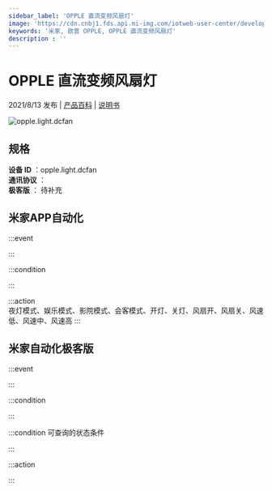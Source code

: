 ```yaml
---
sidebar_label: 'OPPLE 直流变频风扇灯'
image: 'https://cdn.cnbj1.fds.api.mi-img.com/iotweb-user-center/developer_16790479020056G7JYzFm.png?GalaxyAccessKeyId=AKVGLQWBOVIRQ3XLEW&Expires=9223372036854775807&Signature=yl8M33uwuMFZkvs+LaXi2IueXqg='
keywords: '米家, 欧普 OPPLE, OPPLE 直流变频风扇灯'
description : ''
---
```

# OPPLE 直流变频风扇灯

2021/8/13 发布 | [产品百科](https://home.mi.com/webapp/content/baike/product/index.html?model=opple.light.dcfan/) | [说明书](https://home.mi.com/views/introduction.html?model=opple.light.dcfan&region=cn)

![opple.light.dcfan](https://cdn.cnbj1.fds.api.mi-img.com/iotweb-user-center/developer_16790479020056G7JYzFm.png?GalaxyAccessKeyId=AKVGLQWBOVIRQ3XLEW&Expires=9223372036854775807&Signature=yl8M33uwuMFZkvs+LaXi2IueXqg=)

## 规格  
> 
**设备 ID** ：opple.light.dcfan  
**通讯协议** ：  
**极客版**  ： 待补充 


## 米家APP自动化  

:::event  

:::

:::condition  

:::

:::action   
夜灯模式、娱乐模式、影院模式、会客模式、开灯、关灯、风扇开、风扇关、风速低、风速中、风速高
:::

## 米家自动化极客版  

:::event  

:::

:::condition  

:::

:::condition 可查询的状态条件  

:::

:::action  

:::

        

